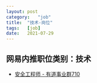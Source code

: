 ```yaml
---
layout:	post
category:	"job"
title:	"技术-岗位"
tags:	[job]
date:	2021-07-29
---
```

## 网易内推职位类别：技术
- [安全工程师  - 有道事业群710](http://mobile.bole.netease.com/bole/boleDetail?id=27585&employeeId=346f03c3cda5f04c&key=all)
